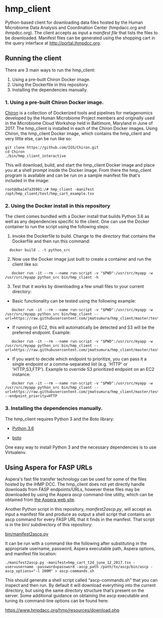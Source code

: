 # hmp_client

Python-based client for downloading data files hosted by the Human Microbiome Data Analysis and Coordination Center (hmpdacc.org and ihmpdcc.org). The client accepts as input a *manifest file* that lists the files to be downloaded. Manifest files can be generated using the shopping cart in the query interface at http://portal.ihmpdcc.org.

## Running the client

There are 3 main ways to run the hmp_client:

1. Using a pre-built Chiron Docker image.
2. Using the Dockerfile in this repository.
3. Installing the dependencies manually.

### 1. Using a pre-built Chiron Docker image.

[Chiron](http://github.com/IGS/Chiron) is a collection of Dockerized tools and pipelines for metagenomics developed by the Human Microbiome Project members and originally used in the Microbiome Cloud Workshop held in Baltimore, Maryland in June of 2017. The hmp_client is installed in each of the Chiron Docker images. Using Chiron, the hmp_client Docker image, which contains the hmp_client and very little else, can be run like so:

```
git clone https://github.com/IGS/Chiron.git
cd Chiron
./bin/hmp_client_interactive
```

This will download, build, and start the hmp_client Docker image and place you at a shell prompt inside the Docker image. From there the hmp_client program is available and can be run on a sample manifest file that's included in the image:

```
root@dba147a35981:/# hmp_client -manifest /opt/hmp_client/test/hmp_cart_example.tsv 
```

### 2. Using the Docker install in this repository

The client comes bundled with a Docker install that builds Python 3.6 as well as any dependencies specific to the client. One can use the Docker container to run the script using the following steps:

1. Invoke the Dockerfile to build. Change to the directory that contains the Dockerfile and then run this command:
```
  docker build . -t python_src
```
2. Now use the Docker image just built to create a container and run the client like so:
```
   docker run -it --rm --name run-script -v "$PWD":/usr/src/myapp -w /usr/src/myapp python_src bin/hmp_client -h
```

3. Test that it works by downloading a few small files to your current directory:
  * Basic functionality can be tested using the following example:
```
   docker run -it --rm --name run-script -v "$PWD":/usr/src/myapp -w /usr/src/myapp python_src bin/hmp_client --url=https://raw.githubusercontent.com/jmatsumura/hmp_client/master/test/hmp_cart_example.tsv
```
  * If running on EC2, this will automatically be detected and S3 will be the preferred endpoint. Example:
```
   docker run -it --rm --name run-script -v "$PWD":/usr/src/myapp -w /usr/src/myapp python_src bin/hmp_client --url=https://raw.githubusercontent.com/jmatsumura/hmp_client/master/test/hmp_cart_example.tsv
```
  * If you want to decide which endpoint to prioritize, you can pass it a single endpoint or a comma-separated list (e.g. 'HTTP' or 'HTTP,S3,FTP'). Example to override S3 prioritized endpoint on an EC2 instance:
```
   docker run -it --rm --name run-script -v "$PWD":/usr/src/myapp -w /usr/src/myapp python_src bin/hmp_client --url=https://raw.githubusercontent.com/jmatsumura/hmp_client/master/test/hmp_cart_example.tsv --endpoint_priority=HTTP
```
### 3. Installing the dependencies manually.

The hmp_client requires Python 3 and the Boto library:

- [Python 3.6](https://www.python.org/downloads/release/python-361/)

- [boto](https://pypi.python.org/pypi/boto) 

One easy way to install Python 3 and the necessary dependencies is to use Virtualenv.

## Using Aspera for FASP URLs

Aspera's fast file transfer technology can be used for some of the
files hosted by the iHMP DCC. The hmp_client does not yet directly
handle downloads from FASP endpoints/URLs, however these files may be
downloaded by using the Aspera *ascp* command-line utility, which can
be obtained from [the Aspera web site](http://downloads.asperasoft.com).

Another Python script in this repository, *manifest2ascp.py*, will
accept as input a manifest file and produce as output a shell script
that contains an ascp command for every FASP URL that it finds in the
manifest. That script is in the bin/ subdirectory of this repository:

[bin/manifest2ascp.py](bin/manifest2ascp.py)

It can be run with a command like the following after substituting in the appropriate username, password, Aspera executable path, Aspera options, and manifest file location:

```
./manifest2ascp.py -manifest=hmp_cart_t2d_june_12_2017.tsv -user=username -password=password -ascp_path /path/to/ascp/bin/ascp -ascp_options="-l 200M" > ascp-commands.sh
```

This should generate a shell script called “ascp-commands.sh” that you
can inspect and then run. By default it will download everything into
the current directory, but using the same directory structure that’s
present on the server. Some additional guidance on obtaining the ascp
executable and tuning its command-line options can be found here:

<https://www.hmpdacc.org/hmp/resources/download.php>
